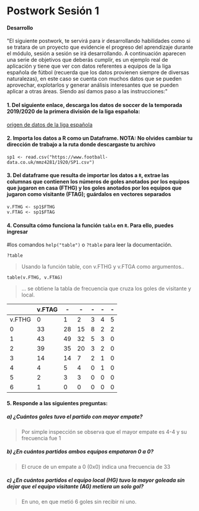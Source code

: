 # Postwork Sesión 1

#### Desarrollo

"El siguiente postwork, te servirá para ir desarrollando habilidades como si se 
tratara de un proyecto que evidencie el progreso del aprendizaje durante el
módulo, sesión a sesión se irá desarrollando.
A continuación aparecen una serie de objetivos que deberás cumplir, es un
ejemplo real de aplicación y tiene que ver con datos referentes a equipos de la
liga española de fútbol (recuerda que los datos provienen siempre de diversas
naturalezas), en este caso se cuenta con muchos datos que se pueden aprovechar,
explotarlos y generar análisis interesantes que se pueden aplicar a otras áreas.
Siendo así damos paso a las instrucciones:" 
  
#### 1. Del siguiente enlace, descarga los datos de soccer de la temporada 2019/2020 de la primera división de la liga española:

[origen de datos de la liga española](https://www.football-data.co.uk/spainm.php)

#### 2. Importa los datos a R como un Dataframe. NOTA: No olvides cambiar tu dirección de trabajo a la ruta donde descargaste tu archivo

```
sp1 <- read.csv("https://www.football-data.co.uk/mmz4281/1920/SP1.csv")
```

#### 3. Del dataframe que resulta de importar los datos a `R`, extrae las columnas  que contienen los números de goles anotados por los equipos que jugaron en casa (FTHG) y los goles anotados por los equipos que jugaron como visitante (FTAG); guárdalos en vectores separados

```
v.FTHG <- sp1$FTHG
v.FTAG <- sp1$FTAG
```

#### 4. Consulta cómo funciona la función `table` en `R`. Para ello, puedes ingresar
#los comandos `help("table")` o `?table` para leer la documentación.
```
?table
```

>Usando la función table, con v.FTHG y v.FTGA como argumentos..
```
table(v.FTHG, v.FTAG)
```
>... se obtiene la tabla de frecuencia que cruza los goles de
visitante y local.


|        | v.FTAG | -| -| -| -|- | 
|--------|--------|-|-|-|-|-|
|v.FTHG | 0 | 1 | 2 | 3 | 4 | 5
| 0      | 33 |28 |15 | 8 | 2 | 2
| 1      | 43 |49 |32 | 5 | 3 | 0
| 2      | 39 |35 |20 | 3 | 2 | 0
| 3      | 14 |14 | 7 | 2 | 1 | 0
| 4      |  4 | 5 | 4 | 0 | 1 | 0
| 5      |  2 | 3 | 3 | 0 | 0 | 0
| 6      |  1 | 0 | 0 | 0 | 0 | 0


#### 5. Responde a las siguientes preguntas:
#####  a) ¿Cuántos goles tuvo el partido con mayor empate?

>Por simple inspección se observa que el mayor empate es 4-4 y su frecuencia fue 1

#####  b) ¿En cuántos partidos ambos equipos empataron 0 a 0?

>El cruce de un empate a 0 (0x0) indica una frecuencia de 33

#####  c) ¿En cuántos partidos el equipo local (HG) tuvo la mayor goleada sin dejar que el equipo visitante (AG) metiera un solo gol?

>En uno, en que metió 6 goles sin recibir ni uno.
